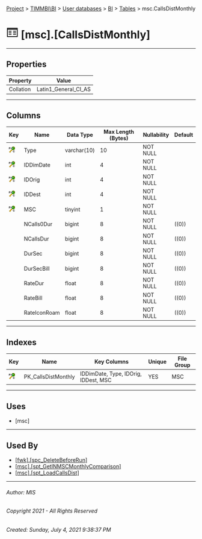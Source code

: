 #### 

[Project](../../../../index.md) > [TIMMBI\\BI](../../../index.md) > [User databases](../../index.md) > [BI](../index.md) > [Tables](Tables.md) > msc.CallsDistMonthly

# ![Tables](../../../../Images/Table32.png) [msc].[CallsDistMonthly]

---

## <a name="#properties"></a>Properties

| Property | Value |
|---|---|
| Collation | Latin1_General_CI_AS |


---

## <a name="#columns"></a>Columns

| Key | Name | Data Type | Max Length (Bytes) | Nullability | Default |
|---|---|---|---|---|---|
| [![Cluster Primary Key PK_CallsDistMonthly: IDDimDate\Type\IDOrig\IDDest\MSC](../../../../Images/pkcluster.png)](#indexes) | Type | varchar(10) | 10 | NOT NULL |  |
| [![Cluster Primary Key PK_CallsDistMonthly: IDDimDate\Type\IDOrig\IDDest\MSC](../../../../Images/pkcluster.png)](#indexes) | IDDimDate | int | 4 | NOT NULL |  |
| [![Cluster Primary Key PK_CallsDistMonthly: IDDimDate\Type\IDOrig\IDDest\MSC](../../../../Images/pkcluster.png)](#indexes) | IDOrig | int | 4 | NOT NULL |  |
| [![Cluster Primary Key PK_CallsDistMonthly: IDDimDate\Type\IDOrig\IDDest\MSC](../../../../Images/pkcluster.png)](#indexes) | IDDest | int | 4 | NOT NULL |  |
| [![Cluster Primary Key PK_CallsDistMonthly: IDDimDate\Type\IDOrig\IDDest\MSC](../../../../Images/pkcluster.png)](#indexes) | MSC | tinyint | 1 | NOT NULL |  |
|  | NCalls0Dur | bigint | 8 | NOT NULL | ((0)) |
|  | NCallsDur | bigint | 8 | NOT NULL | ((0)) |
|  | DurSec | bigint | 8 | NOT NULL | ((0)) |
|  | DurSecBill | bigint | 8 | NOT NULL | ((0)) |
|  | RateDur | float | 8 | NOT NULL | ((0)) |
|  | RateBill | float | 8 | NOT NULL | ((0)) |
|  | RateIconRoam | float | 8 | NOT NULL | ((0)) |


---

## <a name="#indexes"></a>Indexes

| Key | Name | Key Columns | Unique | File Group |
|---|---|---|---|---|
| [![Cluster Primary Key PK_CallsDistMonthly: IDDimDate\Type\IDOrig\IDDest\MSC](../../../../Images/pkcluster.png)](#indexes) | PK_CallsDistMonthly | IDDimDate, Type, IDOrig, IDDest, MSC | YES | MSC |


---

## <a name="#uses"></a>Uses

* [msc]


---

## <a name="#usedby"></a>Used By

* [[fwk].[spc_DeleteBeforeRun]](../Programmability/Stored_Procedures/spc_DeleteBeforeRun.md)
* [[msc].[spt_GetINMSCMonthlyComparison]](../Programmability/Stored_Procedures/spt_GetINMSCMonthlyComparison.md)
* [[msc].[spt_LoadCallsDist]](../Programmability/Stored_Procedures/spt_LoadCallsDist_000j.md)


---

###### Author:  MIS

###### Copyright 2021 - All Rights Reserved

###### Created: Sunday, July 4, 2021 9:38:37 PM


